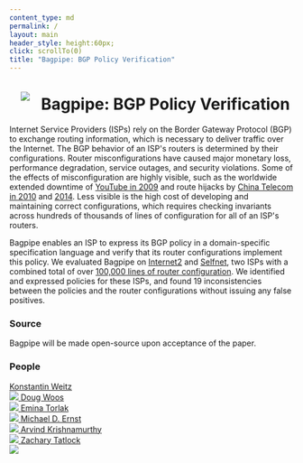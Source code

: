 ```yaml
---
content_type: md
permalink: /
layout: main
header_style: height:60px;
click: scrollTo(0)
title: "Bagpipe: BGP Policy Verification"
---
```


<img src="/bagpipe/assets/logo-large.png" style="float:left; margin:20px">

Bagpipe: BGP Policy Verification
================================

Internet Service Providers (ISPs) rely on the Border Gateway Protocol (BGP) to exchange routing information, which is necessary to deliver traffic over the Internet. The BGP behavior of an ISP's routers is determined by their configurations. Router misconfigurations have caused major monetary loss, performance degradation, service outages, and security violations. Some of the effects of misconfiguration are highly visible, such as the worldwide extended downtime of [YouTube in 2009][BGP-YT] and route hijacks by [China Telecom in 2010][BGP-CT10] and [2014][BGP-CT14]. Less visible is the high cost of developing and maintaining correct configurations, which requires checking invariants across hundreds of thousands of lines of configuration for all of an ISP's routers. 

Bagpipe enables an ISP to express its BGP policy in a domain-specific specification language and verify that its router configurations implement this policy. We evaluated Bagpipe on [Internet2][I2] and [Selfnet][SN], two ISPs with a combined total of over [100,000 lines of router configuration][RC]. We identified and expressed policies for these ISPs, and found 19 inconsistencies between the policies and the router configurations without issuing any false positives.

### Source

Bagpipe will be made open-source upon acceptance of the paper.

### People

<div style="margin-left:auto; margin-right:auto">

<a class="person" href="http://konne.me">
  <span class="name">Konstantin Weitz</span><br/>
  <img class="profile" src="http://www.konne.me/assets/profile.png"/>
</a>

<a class="person" href="http://www.dougwoos.com/">
  <span class="name">Doug Woos</span><br/>
  <img class="profile" src="http://www.dougwoos.com/assets/me.jpeg"/>
</a>

<a class="person" href="http://homes.cs.washington.edu/~emina/" style="clear: both">
  <span class="name">Emina Torlak</span><br/>
  <img class="profile" src="http://homes.cs.washington.edu/~emina/images/emina.jpg"/>
</a>

<a class="person" href="https://homes.cs.washington.edu/~mernst/">
  <span class="name">Michael D. Ernst</span><br/>
  <img class="profile" src="http://www.cs.washington.edu/sites/default/files/mernst.jpg"/>
</a>

<a class="person" href="http://www.cs.washington.edu/people/faculty/arvind">
  <span class="name">Arvind Krishnamurthy</span><br/>
  <img class="profile" src="/bagpipe/assets/arvind.jpg"/>
</a>

<a class="person" href="https://homes.cs.washington.edu/~ztatlock/">
  <span class="name">Zachary Tatlock</span><br/>
  <img class="profile" src="/bagpipe/assets/ztatlock.png"/>
</a>

</div>

[SN]: https://www.selfnet.de/en
[I2]: http://www.internet2.edu/
[RC]: http://vn.grnoc.iu.edu/Internet2/configs/configs.html
[BGP-YT]: http://research.dyn.com/2008/02/pakistan-hijacks-youtube-1/ 
[BGP-CT10]: http://research.dyn.com/2010/11/chinas-18-minute-mystery/
[BGP-CT14]: http://research.dyn.com/2014/11/chinese-routing-errors-redirect-russian-traffic/
